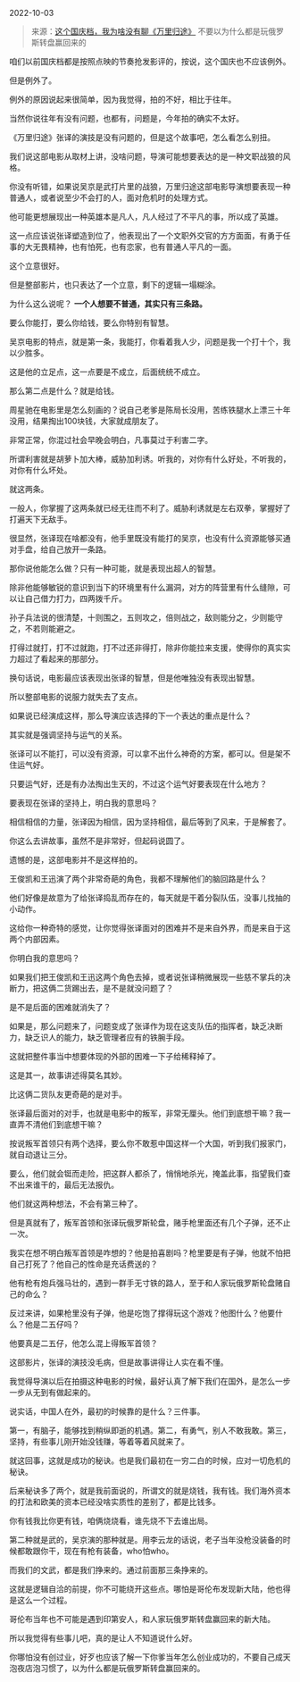 2022-10-03

> 来源：[这个国庆档，我为啥没有聊《万里归途》](http://mp.weixin.qq.com/s?__biz=MzU3NDc5Nzc0NQ==&mid=2247520519&idx=1&sn=6405cebebef237cc48006261922db615&chksm=fd2e33d9ca59bacf5b9911ea8b579d7085ce72cf8a7c28422a037a145f404c897d29aeb7f802&scene=27#wechat_redirect)
> 不要以为什么都是玩俄罗斯转盘赢回来的

咱们以前国庆档都是按照点映的节奏抢发影评的，按说，这个国庆也不应该例外。

但是例外了。

例外的原因说起来很简单，因为我觉得，拍的不好，相比于往年。  

当然你说往年有没有问题，也都有，问题是，今年拍的确实不太好。  

《万里归途》张译的演技是没有问题的，但是这个故事吧，怎么看怎么别扭。

我们说这部电影从取材上讲，没啥问题，导演可能想要表达的是一种文职战狼的风格。  

你没有听错，如果说吴京是武打片里的战狼，万里归途这部电影导演想要表现一种普通人，或者说至少不会打的人，面对危机时的处理方式。  

他可能更想展现出一种英雄本是凡人，凡人经过了不平凡的事，所以成了英雄。

这一点应该说张译塑造到位了，他表现出了一个文职外交官的方方面面，有勇于任事的大无畏精神，也有怕死，也有恋家，也有普通人平凡的一面。

这个立意很好。  

但是整部影片，也只表达了一个立意，剩下的逻辑一塌糊涂。  

为什么这么说呢？ **一个人想要不普通，其实只有三条路。**  

要么你能打，要么你给钱，要么你特别有智慧。  

吴京电影的特点，就是第一条，我能打，你看着我人少，问题是我一个打十个，我以少胜多。  

这是他的立足点，这一点要是不成立，后面统统不成立。  

那么第二点是什么？就是给钱。  

周星驰在电影里是怎么刻画的？说自己老爹是陈局长没用，苦练铁腿水上漂三十年没用，结果掏出100块钱，大家就成朋友了。  

非常正常，你混过社会早晚会明白，凡事莫过于利害二字。  

所谓利害就是胡萝卜加大棒，威胁加利诱。听我的，对你有什么好处，不听我的，对你有什么坏处。

就这两条。

一般人，你掌握了这两条就已经无往而不利了。威胁利诱就是左右双拳，掌握好了打遍天下无敌手。  

很显然，张译现在啥都没有，他手里既没有能打的吴京，也没有什么资源能够买通对手盘，给自己放开一条路。  

那你说他能怎么做？只有一种可能，就是表现出超人的智慧。  

除非他能够敏锐的意识到当下的环境里有什么漏洞，对方的阵营里有什么缝隙，可以让自己借力打力，四两拨千斤。

孙子兵法说的很清楚，十则围之，五则攻之，倍则战之，敌则能分之，少则能守之，不若则能避之。

打得过就打，打不过就跑，打不过还非得打，除非你能拉来支援，使得你的真实实力超过了看起来的那部分。  

换句话说，电影最应该表现出张译的智慧，但是他唯独没有表现出智慧。

所以整部电影的说服力就失去了支点。  

如果说已经演成这样，那么导演应该选择的下一个表达的重点是什么？  

其实就是强调坚持与运气的关系。

张译可以不能打，可以没有资源，可以拿不出什么神奇的方案，都可以。但是架不住运气好。

只要运气好，还是有办法掏出生天的，不过这个运气好要表现在什么地方？  

要表现在张译的坚持上，明白我的意思吗？

相信相信的力量，张译因为相信，因为坚持相信，最后等到了风来，于是解套了。  

你这么去讲故事，虽然不是非常好，但起码说圆了。  

遗憾的是，这部电影并不是这样拍的。

王俊凯和王迅演了两个非常奇葩的角色，我都不理解他们的脑回路是什么？

他们好像是故意为了给张译捣乱而存在的，每天就是干着分裂队伍，没事儿找抽的小动作。

这给你一种奇特的感觉，让你觉得张译面对的困难并不是来自外界，而是来自于这两个内部因素。  

你明白我的意思吗？  

如果我们把王俊凯和王迅这两个角色去掉，或者说张译稍微展现一些慈不掌兵的决断力，把这俩二货踢出去，是不是就没问题了？

是不是后面的困难就消失了？  

如果是，那么问题来了，问题变成了张译作为现在这支队伍的指挥者，缺乏决断力，缺乏识人的能力，缺乏管理者应有的铁腕手段。  

这就把整件事当中想要体现的外部的困难一下子给稀释掉了。  

这是其一，故事讲述得莫名其妙。  

比这俩二货队友更奇葩的是对手。

张译最后面对的对手，也就是电影中的叛军，非常无厘头。他们到底想干嘛？我一直弄不清他们到底想干嘛？  

按说叛军首领只有两个选择，要么你不敢惹中国这样一个大国，听到我们报家门，就自动退让三分。  

要么，他们就会铤而走险，把这群人都杀了，悄悄地杀光，掩盖此事，指望我们查不出来谁干的，最后无法报仇。  

他们就这两种想法，不会有第三种了。

但是真就有了，叛军首领和张译玩俄罗斯轮盘，赌手枪里面还有几个子弹，还不止一次。  

我实在想不明白叛军首领是咋想的？他是拍喜剧吗？枪里要是有子弹，他就不怕把自己打死了？他自己的性命是充话费送的？  

他有枪有炮兵强马壮的，遇到一群手无寸铁的路人，至于和人家玩俄罗斯轮盘赌自己的命么？  

反过来讲，如果枪里没有子弹，他是吃饱了撑得玩这个游戏？他图什么？他要什么？他是二五仔吗？  

他要真是二五仔，他怎么混上得叛军首领？  

这部影片，张译的演技没毛病，但是故事讲得让人实在看不懂。  

我觉得导演以后在拍摄这种电影的时候，最好认真了解下我们在国外，是怎么一步一步从无到有做起来的。  

说实话，中国人在外，最初的时候靠的是什么？三件事。

第一，有脑子，能够找到稍纵即逝的机遇。第二，有勇气，别人不敢我敢。第三，坚持，有些事儿刚开始没钱赚，等着等着风就来了。

就这回事，这就是成功的秘诀。也是我们最初在一穷二白的时候，应对一切危机的秘诀。  

后来秘诀多了两个，就是我前面说的，所谓文的就是烧钱，我有钱。我们海外资本的打法和欧美的资本已经没啥实质性的差别了，都是比钱多。

你有钱我比你更有钱，咱俩烧烧看，谁先烧不下去谁出局。  

第二种就是武的，吴京演的那种就是。用李云龙的话说，老子当年没枪没装备的时候都敢跟你干，现在有枪有装备，who怕who。  

而我们的文武，都是我们挣来的。通过前面那三条挣来的。  

这就是逻辑自洽的前提，你不可能绕开这些点。哪怕是哥伦布发现新大陆，他也得是这么一个过程。  

哥伦布当年也不可能是遇到印第安人，和人家玩俄罗斯转盘赢回来的新大陆。  

所以我觉得有些事儿吧，真的是让人不知道说什么好。  

你哪怕没有创过业，好歹也应该了解一下你爹当年怎么创业成功的，不要自己成天泡夜店泡习惯了，以为什么都是玩俄罗斯转盘赢回来的。


